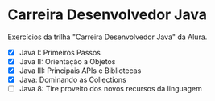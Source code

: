 # Carreira Desenvolvedor Java

Exercícios da trilha "Carreira Desenvolvedor Java" da Alura.

- [x] Java I: Primeiros Passos
- [x] Java II: Orientação a Objetos
- [x] Java III: Principais APIs e Bibliotecas
- [x] Java: Dominando as Collections
- [ ] Java 8: Tire proveito dos novos recursos da linguagem
